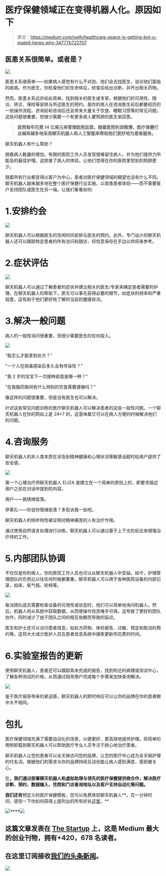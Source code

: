 # 医疗保健领域正在变得机器人化。原因如下

> 原文：<https://medium.com/swlh/healthcare-space-is-getting-bot-o-mated-heres-why-34777b722707>

## 医患关系很简单。或者是？

![](img/5e246f2175cd79d46d3a5d3a8969cdaa.png)

医患关系很简单——如果病人感觉有什么不对劲，他们会去找医生，谈论他们面临的疾病。作为医生，你检查他们的生命体征，检查后给出诊断，并开出相关药物。

然而，医患关系远非如此简单。找到相关的医生或专家，根据他们的可用性、随访、转诊、保险等安排与所述医生的预约。是你的病人在咨询医生前后都要经历的一些操作流程。咨询前和咨询后还会带来大量关于饮食、睡眠习惯等的常见问题。这些问题很重要，但很少需要一个有更多病人要照顾的医生来回答。

> **医院每年花费 14 亿美元来管理医院运营。随着医院利润微薄，医疗保健行业越来越多地采用聊天机器人和人工智能来帮助他们更好地为患者服务。**

聊天机器人有什么帮助？

随着病人数量的增加，有限的医院工作人员发现很难留住病人，并为他们提供力所能及的最佳护理。这损害了病人的体验，让他们觉得在你的医院里受到的照顾更少。

随着所有行业都变得以客户为中心，患者对医疗保健领域的期望也没有什么不同。聊天机器人越来越多地在整个医疗保健行业实施，以改善患者体验——而不需要客户支持团队或医生在另一端。让我们看看如何:

# 1.安排约会

![](img/8494eb7c72175f8644981a54548d899d.png)

聊天机器人可以根据医生的空闲时间安排与医生的预约。此外，专门设计的聊天机器人还可以跟踪特定患者的所有访问和随访，将信息保存在手边以供将来参考。

# 2.症状评估

![](img/3ff4a354750a7f2392fd01ff5e9879a9.png)

聊天机器人可以通过了解患者的症状并建议相关的医生/专家来确定患者需要的护理。在聊天机器人的帮助下，医生可以事先获得必要的细节，如症状的频率和严重程度，这有助于他们更好地了解你当前的健康状况。

# 3.解决一般问题

病人的一般性询问很重要，但很少需要医生的任何投入。

![](img/5ccab510a83fc12101a0d27519228ced.png)

“我怎么才能拿到处方？”

"一个人在病毒感染后多久会有传染性？"

"我 2 岁的宝宝下一次接种疫苗是哪一种？"

"在我服药期间有什么特别的饮食需要遵循吗？"

像这样的问题很重要，但是没有医生也可以解决。

针对这些常见问题训练的医疗聊天机器人可以解决患者的这些一般性问题。一个聊天机器人在你的网站上是 24*7 的，这意味着它可以在病人方便的时候解决他们的问题。

# 4.咨询服务

聊天机器人的非人类本质在涉及到精神健康和心理状况等敏感话题时给用户提供了安全感。

![](img/8a740fb07a4acee4378887a46ae34fd2.png)

第一个心理治疗师聊天机器人 ELIZA 是建立在一个简单的原则上的，即要求描述用户之前在对话中提到的内容。

用户——我情绪低落。

伊莱扎——你说你情绪低落？多告诉我一些吧。

聊天机器人的倾听特性被证明对精神痛苦的人有治疗作用。

通过使用自然语言处理进行训练，聊天机器人可以通过基于上下文的反应来增强治疗师的工作。

# 5.内部团队协调

不仅仅是你的病人，你的医院工作人员也可以从聊天机器人中受益。如今，护理管理团队的负担比以往任何时候都要重。聊天机器人可以用于各种医院设备的内部记录，如床、氧气瓶、轮椅等。

![](img/15363b580f122c745a94d2903a5952b5.png)

每当团队成员需要检查设备的可用性或状态时，他们可以简单地询问机器人。然后，机器人将从系统中获取数据，从而使操作信息唾手可得。这导致了更好的团队协作，同时减少了由于团队之间的相互依赖而导致的延迟。

医生和护士还可以访问患者信息，如处方药物、体检报告、过敏、预定和取消的预约等。这将大大减少医护人员在患者信息系统中搜索更新所花费的时间。

# 6.实验室报告的更新

使用聊天机器人，患者还可以跟踪其未完成的报告，找到附近的病理或测试中心，了解各种测试的价格，从而通过指导用户完成每个步骤来加快查询解决。

![](img/0e4c9d2c752a42604a6bd8bf389a5c1f.png)

鉴于医疗报告带来的紧迫感，聊天机器人的即时响应可以让你的品牌在你的患者眼中大不相同。

# 包扎

医疗保健领域充满了需要自动化的场景，以便更好、更高效地提供护理。将简单的用例卸载到聊天机器人可以帮助医疗专业人员专注于耐心地治疗患者。

聊天机器人让您的患者可以全天候访问您的品牌，让您的医疗中心成为全天候护理的代名词。根据他们的需求与你的品牌持续互动也能让病人感到满意，感到被关心。

在[](https://wotnot.io/)**，我们通过部署聊天机器人和虚拟助理与领先的医疗保健提供商合作，解决医疗诊断、预约、数据输入、住院和门诊查询地址以及客户支持自动化等问题。**

**我们还有**预定义的医疗保健模板，您可以免费体验聊天机器人**。花一分钟时间，感受一下你如何获得上面列出的所有好处[这里](https://app.wotnot.io/preview/interact?url=&themeColor=%23F44336&alignment=right&templateKey=healthcare)。**

**![](img/1da49c9556d5ecd77a3195493f5ddfd2.png)****[![](img/308a8d84fb9b2fab43d66c117fcc4bb4.png)](https://medium.com/swlh)**

## **这篇文章发表在 [The Startup](https://medium.com/swlh) 上，这是 Medium 最大的创业刊物，拥有+420，678 名读者。**

## **在这里订阅接收[我们的头条新闻](https://growthsupply.com/the-startup-newsletter/)。**

**[![](img/b0164736ea17a63403e660de5dedf91a.png)](https://medium.com/swlh)**